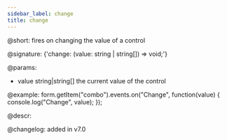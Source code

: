 ```yaml
---
sidebar_label: change
title: change
---          
```


@short: fires on changing the value of a control
 
@signature: {'change: (value: string | string[]) => void;'}

@params:
- value     string|string[]     the current value of the control

@example:
form.getItem("combo").events.on("Change", function(value) {
    console.log("Change", value);
});

@descr:

@changelog: added in v7.0
